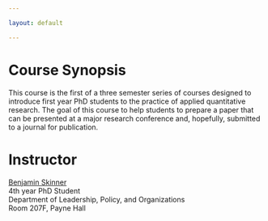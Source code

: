```yaml
---

layout: default

---
```


# Course Synopsis

This course is the first of a three semester series of courses designed to introduce first year PhD students to the practice of applied quantitative research. The goal of this course to help students to prepare a paper that can be presented at a major research conference and, hopefully, submitted to a journal for publication.

# Instructor

[Benjamin Skinner](http://btskinner.me)  
4th year PhD Student  
Department of Leadership, Policy, and Organizations  
Room 207F, Payne Hall
